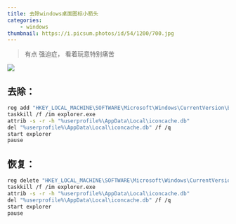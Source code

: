 ```yaml
---
title: 去除windows桌面图标小箭头
categories:
    - windows
thumbnail: https://i.picsum.photos/id/54/1200/700.jpg
---
```


> 有点 强迫症， 看着玩意特别痛苦

![](https://cdn.jsdelivr.net/gh/im/oss@master/notes/images/2020/05/27/remove-windows-arrow.b6801c7f.jpg)

## 去除：

```bash
reg add "HKEY_LOCAL_MACHINE\SOFTWARE\Microsoft\Windows\CurrentVersion\Explorer\Shell Icons" /v 29 /d "%systemroot%\system32\imageres.dll,197" /t reg_sz /f
taskkill /f /im explorer.exe
attrib -s -r -h "%userprofile%\AppData\Local\iconcache.db"
del "%userprofile%\AppData\Local\iconcache.db" /f /q
start explorer
pause
```



## 恢复：

```bash
reg delete "HKEY_LOCAL_MACHINE\SOFTWARE\Microsoft\Windows\CurrentVersion\Explorer\Shell Icons" /v 29 /f
taskkill /f /im explorer.exe
attrib -s -r -h "%userprofile%\AppData\Local\iconcache.db"
del "%userprofile%\AppData\Local\iconcache.db" /f /q
start explorer
pause
```